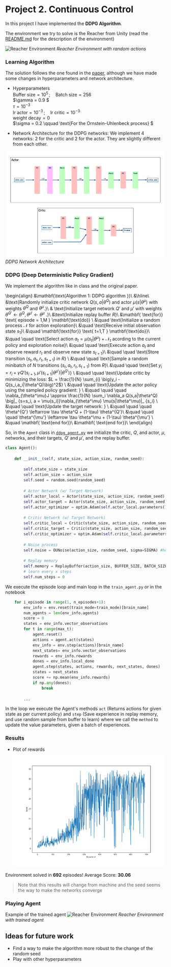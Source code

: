# Project 2. Continuous Control 

In this project I have implemented the **DDPG Algorithm**. 

The environment we try to solve is the Reacher from Unity (read the [README.md](README.md) for the description of the environment)

![Reacher Environment](./img/reacher_random_1x.gif)
*Reacher Environment with random actions*

### Learning Algorithm

The solution follows the one found in the [paper](https://arxiv.org/abs/1509.02971), although we have made some changes in hyperparameters and network architecture. 
- Hyperparameters  
$\text{Buffer size} = 10^5 \, ; \quad \text{Batch size} = 256$  
$\gamma = 0.9 $  
$\tau = 10^{-3}$  
$\text{lr actor} = 10^{-3} \, ; \quad \text{lr critic} = 10^{-3}$  
$\text{weight decay} = 0$  
$\sigma = 0.2 \qquad  \text{For the Ornstein-Uhlenbeck process} $

- Network Architecture for the DDPG networks: 
    We implement 4 networks: 2 for the critic and 2 for the actor. They are slightly different from each other. 
    
![DDPG Network Arquitecture](./img/DDPG_Networks.png)
*DDPG Network Architecture*

### DDPG (Deep Deterministic Policy Gradient)

We implement the algorithm like in class and the original paper. 

\begin{align}
&\mathbf{\text{Algorithm 1: DDPG algorithm }}\\
&\hline\\
&\text{Randomly initialize critic network $Q(s,a|\theta^Q)$ and actor $\mu(s|\theta^\mu)$ with weights $\theta^Q$ and $\theta^\mu$.}\\
& \text{Initialize target network $Q'$ and $\mu'$ with weights $\theta^{Q'} \leftarrow \theta^Q, \theta^{\mu'} \leftarrow \theta^\mu$ .}\\
&\text{Initialize replay buffer $R$}\\
&\mathbf{ \text{for}} \text{ episode = 1,M } \mathbf{\text{do}} \\
&\quad \text{Initialize a random process $\mathcal{N}$ for action exploration}\\
&\quad \text{Receive initial observation state $s_1$}\\
&\quad \mathbf{\text{for}} \text{ t=1,T } \mathbf{\text{do}}\\
&\quad \quad \text{Select action $a_t = \mu (s_t|\theta^\mu) + \mathcal{N}_t$ acording to the current policy and exploration noise}\\
&\quad \quad \text{Execute action $a_t$ and observe reward $r_t$ and observe new state $s_{t+1}$}\\
&\quad \quad \text{Store transition $(s_t,a_t,r_t,s_{t+1})$ in $R$} \\
&\quad \quad \text{Sample a random minibatch of $N$ transitions $(s_t,a_t,r_t,s_{t+1})$ from $R$}\\
&\quad \quad \text{Set $y_i = r_i + \gamma Q'(s_{i+1},\mu'(s_{i+1}|\theta^{\mu'})|\theta^{Q'})$} \\
&\quad \quad \text{Update critic by minimizing the loss: $L = \frac{1}{N} \sum_{i} \big(y_i - Q(s_i,a_i|\theta^Q)\big)^2$} \\
&\quad \quad \text{Update the actor policy using the sampled policy gradient: } \\
&\quad \quad \quad \nabla_{\theta^\mu}J \approx \frac{1}{N} \sum_i \nabla_a Q(s,a\|\theta^Q) \big|_ {s=s_i, a = \mu(s_i)}\nabla_{\theta^\mu} \mu(s|\theta^\mu)|_ {s_i} \\
&\quad \quad \text{Update the target network: } \\
&\quad \quad \quad \theta^{Q'} \leftarrow \tau \theta^Q + (1-\tau) \theta^{Q'}\\
&\quad \quad \quad \theta^{\mu'} \leftarrow \tau \theta^\mu + (1-\tau) \theta^{\mu'} \\
&\quad \mathbf{ \text{end for}}\\
&\mathbf{ \text{end for}}\\
\end{align}

So, in the `Agent` class in [`ddpg_agent.py`](./ddpg_agent.py) we initialize the critic, $Q$, and actor, $\mu$, networks, and their targets, $Q'$ and $\mu'$, and the replay buffer. 

```python
class Agent():
    
    def __init__(self, state_size, action_size, random_seed):
                
        self.state_size = state_size
        self.action_size = action_size
        self.seed = random.seed(random_seed)

        # Actor Network (w/ Target Network)
        self.actor_local = Actor(state_size, action_size, random_seed).to(device)
        self.actor_target = Actor(state_size, action_size, random_seed).to(device)
        self.actor_optimizer = optim.Adam(self.actor_local.parameters(), lr=LR_ACTOR)

        # Critic Network (w/ Target Network)
        self.critic_local = Critic(state_size, action_size, random_seed).to(device)
        self.critic_target = Critic(state_size, action_size, random_seed).to(device)
        self.critic_optimizer = optim.Adam(self.critic_local.parameters(), lr=LR_CRITIC, weight_decay=WEIGHT_DECAY)

        # Noise process
        self.noise = OUNoise(action_size, random_seed, sigma=SIGMA) #he afegit el sigma

        # Replay memory
        self.memory = ReplayBuffer(action_size, BUFFER_SIZE, BATCH_SIZE, random_seed)
        # learn every x steps
        self.num_steps = 0
```

We execute the episode loop and main loop in the `train_agent.py` or in the notebook
```python
    for i_episode in range(1, n_episodes+1):
        env_info = env.reset(train_mode=train_mode)[brain_name]
        num_agents = len(env_info.agents)
        score = 0
        states = env_info.vector_observations
        for t in range(max_t):
            agent.reset()
            actions = agent.act(states)
            env_info = env.step(actions)[brain_name]
            next_states= env_info.vector_observations
            rewards = env_info.rewards
            dones = env_info.local_done
            agent.step(states, actions, rewards, next_states, dones)
            states = next_states
            score += np.mean(env_info.rewards)
            if np.any(dones):
                break

        ...
```

In the loop we execute the Agent's methods `act` (Returns actions for given state as per current policy) and `step` (Save experience in replay memory, and use random sample from buffer to learn) where we call the `method` to update the value parameters, given a batch of experiences. 

### Results

- Plot of rewards
![Train results](./img/train_scores.png)


Environment solved in **692** episodes!	Average Score: **30.06**

> Note that this results will change from machine and the seed seems the way to make the networks converge


### Playing Agent
Example of the trained agent
![Reacher Environment](./img/reacher_trained_1x.gif)
*Reacher Environment with trained agent*

## Ideas for future work
- Find a way to make the algorithm more robust to the change of the random seed
- Play with other hyperparameters